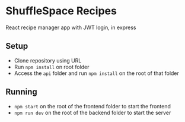 # ShuffleSpace  Recipes
React recipe manager app with JWT login, in express

## Setup

* Clone repository using URL
* Run `npm install` on root folder
* Access the `api` folder and run `npm install` on the root of that folder

## Running
* `npm start` on the root of the frontend folder to start the frontend
* `npm run dev` on the root of the backend folder to start the server
